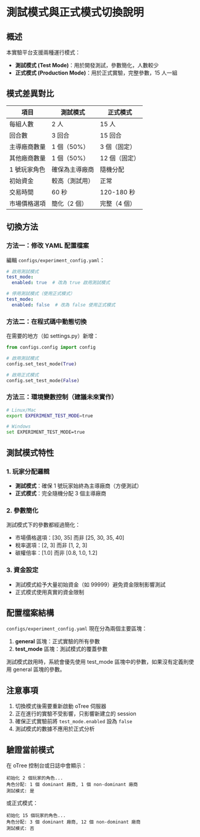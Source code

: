 # 測試模式與正式模式切換說明

## 概述

本實驗平台支援兩種運行模式：
- **測試模式 (Test Mode)**：用於開發測試，參數簡化，人數較少
- **正式模式 (Production Mode)**：用於正式實驗，完整參數，15 人一組

## 模式差異對比

| 項目 | 測試模式 | 正式模式 |
|------|----------|----------|
| 每組人數 | 2 人 | 15 人 |
| 回合數 | 3 回合 | 15 回合 |
| 主導廠商數量 | 1 個（50%） | 3 個（固定） |
| 其他廠商數量 | 1 個（50%） | 12 個（固定） |
| 1 號玩家角色 | 確保為主導廠商 | 隨機分配 |
| 初始資金 | 較高（測試用） | 正常 |
| 交易時間 | 60 秒 | 120-180 秒 |
| 市場價格選項 | 簡化（2 個） | 完整（4 個） |

## 切換方法

### 方法一：修改 YAML 配置檔案
編輯 `configs/experiment_config.yaml`：

```yaml
# 啟用測試模式
test_mode:
  enabled: true  # 改為 true 啟用測試模式

# 停用測試模式（使用正式模式）
test_mode:
  enabled: false  # 改為 false 使用正式模式
```

### 方法二：在程式碼中動態切換
在需要的地方（如 settings.py）新增：

```python
from configs.config import config

# 啟用測試模式
config.set_test_mode(True)

# 啟用正式模式
config.set_test_mode(False)
```

### 方法三：環境變數控制（建議未來實作）
```bash
# Linux/Mac
export EXPERIMENT_TEST_MODE=true

# Windows
set EXPERIMENT_TEST_MODE=true
```

## 測試模式特性

### 1. 玩家分配邏輯
- **測試模式**：確保 1 號玩家始終為主導廠商（方便測試）
- **正式模式**：完全隨機分配 3 個主導廠商

### 2. 參數簡化
測試模式下的參數都經過簡化：
- 市場價格選項：[30, 35] 而非 [25, 30, 35, 40]
- 稅率選項：[2, 3] 而非 [1, 2, 3]
- 碳權倍率：[1.0] 而非 [0.8, 1.0, 1.2]

### 3. 資金設定
- 測試模式給予大量初始資金（如 99999）避免資金限制影響測試
- 正式模式使用真實的資金限制

## 配置檔案結構

`configs/experiment_config.yaml` 現在分為兩個主要區塊：

1. **general** 區塊：正式實驗的所有參數
2. **test_mode** 區塊：測試模式的覆蓋參數

測試模式啟用時，系統會優先使用 test_mode 區塊中的參數，如果沒有定義則使用 general 區塊的參數。

## 注意事項

1. 切換模式後需要重新啟動 oTree 伺服器
2. 正在進行的實驗不受影響，只影響新建立的 session
3. 確保正式實驗前將 `test_mode.enabled` 設為 `false`
4. 測試模式的數據不應用於正式分析

## 驗證當前模式

在 oTree 控制台或日誌中會顯示：
```
初始化 2 個玩家的角色...
角色分配: 1 個 dominant 廠商, 1 個 non-dominant 廠商
測試模式: 是
```

或正式模式：
```
初始化 15 個玩家的角色...
角色分配: 3 個 dominant 廠商, 12 個 non-dominant 廠商
測試模式: 否
``` 